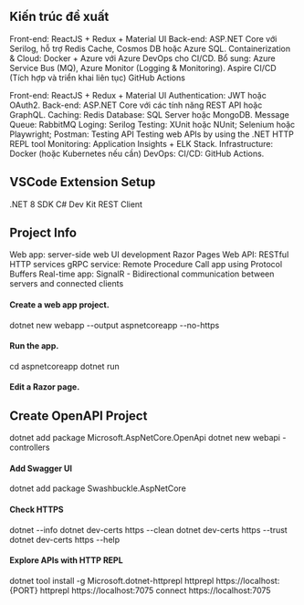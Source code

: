 ## Kiến trúc đề xuất
Front-end: ReactJS + Redux + Material UI 
Back-end: ASP.NET Core với Serilog, hỗ trợ Redis Cache, Cosmos DB hoặc Azure SQL.
Containerization & Cloud: Docker + Azure với Azure DevOps cho CI/CD.
Bổ sung: Azure Service Bus (MQ), Azure Monitor (Logging & Monitoring).
Aspire
CI/CD (Tích hợp và triển khai liên tục)
GitHub Actions

Front-end: ReactJS + Redux + Material UI
Authentication: JWT hoặc OAuth2.
Back-end: ASP.NET Core với các tính năng REST API hoặc GraphQL.
Caching: Redis
Database: SQL Server hoặc MongoDB.
Message Queue: RabbitMQ
Loging: Serilog
Testing: XUnit hoặc NUnit; Selenium hoặc Playwright; Postman: Testing API
Testing web APIs by using the .NET HTTP REPL tool
Monitoring: Application Insights + ELK Stack.
Infrastructure: Docker (hoặc Kubernetes nếu cần)
DevOps: CI/CD: GitHub Actions.

## VSCode Extension Setup
.NET 8 SDK
C# Dev Kit
REST Client

## Project Info
Web app: server-side web UI development Razor Pages
Web API: RESTful HTTP services
gRPC service: Remote Procedure Call app using Protocol Buffers
Real-time app: SignalR - Bidirectional communication between servers and connected clients

#### Create a web app project.
dotnet new webapp --output aspnetcoreapp --no-https
#### Run the app.
cd aspnetcoreapp
dotnet run
#### Edit a Razor page.


## Create OpenAPI Project
dotnet add package Microsoft.AspNetCore.OpenApi
dotnet new webapi -controllers
#### Add Swagger UI
dotnet add package Swashbuckle.AspNetCore




#### Check HTTPS
dotnet --info
dotnet dev-certs https --clean
dotnet dev-certs https --trust
dotnet dev-certs https --help

#### Explore APIs with HTTP REPL
dotnet tool install -g Microsoft.dotnet-httprepl
httprepl https://localhost:{PORT}
httprepl https://localhost:7075
connect https://localhost:7075